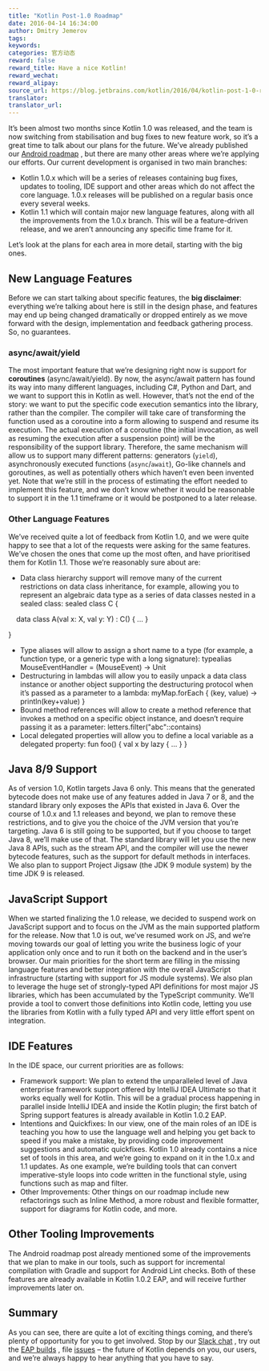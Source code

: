 ```yaml
---
title: "Kotlin Post-1.0 Roadmap"
date: 2016-04-14 16:34:00
author: Dmitry Jemerov
tags:
keywords:
categories: 官方动态
reward: false
reward_title: Have a nice Kotlin!
reward_wechat:
reward_alipay:
source_url: https://blog.jetbrains.com/kotlin/2016/04/kotlin-post-1-0-roadmap/
translator:
translator_url:
---
```


It’s been almost two months since Kotlin 1.0 was released, and the team is now switching from stabilisation and bug fixes to new feature work, so it’s a great time to talk about our plans for the future.
We’ve already published our [Android roadmap](http://blog.jetbrains.com/kotlin/2016/03/kotlins-android-roadmap/) , but there are many other areas where we’re applying our efforts. Our current development is organised in two main branches:

* Kotlin 1.0.x which will be a series of releases containing bug fixes, updates to tooling, IDE support and other areas which do not affect the core language. 1.0.x releases will be published on a regular basis once every several weeks.
* Kotlin 1.1 which will contain major new language features, along with all the improvements from the 1.0.x branch. This will be a feature-driven release, and we aren’t announcing any specific time frame for it.

Let’s look at the plans for each area in more detail, starting with the big ones.<br/>
<span id="more-3844"></span>
## New Language Features

Before we can start talking about specific features, the <strong>big disclaimer</strong>: everything we’re talking about here is still in the design phase, and features may end up being changed dramatically or dropped entirely as we move forward with the design, implementation and feedback gathering process. So, no guarantees.
### async/await/yield

The most important feature that we’re designing right now is support for <strong>coroutines</strong> (async/await/yield). By now, the async/await pattern has found its way into many different languages, including C#, Python and Dart, and we want to support this in Kotlin as well. However, that’s not the end of the story: we want to put the specific code execution semantics into the library, rather than the compiler.
The compiler will take care of transforming the function used as a coroutine into a form allowing to suspend and resume its execution. The actual execution of a coroutine (the initial invocation, as well as resuming the execution after a suspension point) will be the responsibility of the support library. Therefore, the same mechanism will allow us to support many different patterns: generators (<code>yield</code>), asynchronously executed functions (<code>async</code>/<code>await</code>), Go-like channels and goroutines, as well as potentially others which haven’t even been invented yet.
Note that we’re still in the process of estimating the effort needed to implement this feature, and we don’t know whether it would be reasonable to support it in the 1.1 timeframe or it would be postponed to a later release.
### Other Language Features

We’ve received quite a lot of feedback from Kotlin 1.0, and we were quite happy to see that a lot of the requests were asking for the same features. We’ve chosen the ones that come up the most often, and have prioritised them for Kotlin 1.1. Those we’re reasonably sure about are:

* Data class hierarchy support will remove many of the current restrictions on data class inheritance, for example, allowing you to represent an algebraic data type as a series of data classes nested in a sealed class:
sealed class C {

    data class A(val x: X, val y: Y) : C() { ... }

}
* Type aliases will allow to assign a short name to a type (for example, a function type, or a generic type with a long signature):
typealias MouseEventHandler = (MouseEvent) -> Unit
* Destructuring in lambdas will allow you to easily unpack a data class instance or another object supporting the destructuring protocol when it’s passed as a parameter to a lambda:
myMap.forEach { (key, value) -> println(key+value) }
* Bound method references will allow to create a method reference that invokes a method on a specific object instance, and doesn’t require passing it as a parameter:
letters.filter("abc"::contains)
* Local delegated properties will allow you to define a local variable as a delegated property:
fun foo() { val x by lazy { … } }

## Java 8/9 Support

As of version 1.0, Kotlin targets Java 6 only. This means that the generated bytecode does not make use of any features added in Java 7 or 8, and the standard library only exposes the APIs that existed in Java 6.
Over the course of 1.0.x and 1.1 releases and beyond, we plan to remove these restrictions, and to give you the choice of the JVM version that you’re targeting. Java 6 is still going to be supported, but if you choose to target Java 8, we’ll make use of that. The standard library will let you use the new Java 8 APIs, such as the stream API, and the compiler will use the newer bytecode features, such as the support for default methods in interfaces. We also plan to support Project Jigsaw (the JDK 9 module system) by the time JDK 9 is released.
## JavaScript Support

When we started finalizing the 1.0 release, we decided to suspend work on JavaScript support and to focus on the JVM as the main supported platform for the release. Now that 1.0 is out, we’ve resumed work on JS, and we’re moving towards our goal of letting you write the business logic of your application only once and to run it both on the backend and in the user’s browser.
Our main priorities for the short term are filling in the missing language features and better integration with the overall JavaScript infrastructure (starting with support for JS module systems). We also plan to leverage the huge set of strongly-typed API definitions for most major JS libraries, which has been accumulated by the TypeScript community. We’ll provide a tool to convert those definitions into Kotlin code, letting you use the libraries from Kotlin with a fully typed API and very little effort spent on integration.
## IDE Features

In the IDE space, our current priorities are as follows:

* Framework support: We plan to extend the unparalleled level of Java enterprise framework support offered by IntelliJ IDEA Ultimate so that it works equally well for Kotlin. This will be a gradual process happening in parallel inside IntelliJ IDEA and inside the Kotlin plugin; the first batch of Spring support features is already available in Kotlin 1.0.2 EAP.
* Intentions and Quickfixes:  In our view, one of the main roles of an IDE is teaching you how to use the language well and helping you get back to speed if you make a mistake, by providing code improvement suggestions and automatic quickfixes. Kotlin 1.0 already contains a nice set of tools in this area, and we’re going to expand on it in the 1.0.x and 1.1 updates. As one example, we’re building tools that can convert imperative-style loops into code written in the functional style, using functions such as map and filter.
* Other Improvements: Other things on our roadmap include new refactorings such as Inline Method, a more robust and flexible formatter, support for diagrams for Kotlin code, and more.

## Other Tooling Improvements

The Android roadmap post already mentioned some of the improvements that we plan to make in our tools, such as support for incremental compilation with Gradle and support for Android Lint checks. Both of these features are already available in Kotlin 1.0.2 EAP, and will receive further improvements later on.
## Summary

As you can see, there are quite a lot of exciting things coming, and there’s plenty of opportunity for you to get involved. Stop by our [Slack chat](http://kotlinslackin.herokuapp.com/) , try out the [EAP builds](https://discuss.kotlinlang.org/c/eap) , file [issues](http://youtrack.jetbrains.com/issues/KT) – the future of Kotlin depends on you, our users, and we’re always happy to hear anything that you have to say.
